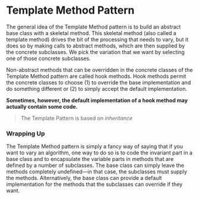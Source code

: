 # Template Method Pattern

The general idea of the Template Method pattern is to build an abstract base class with a skeletal method. This skeletal method (also called a template method) drives the bit of the processing that needs to vary, but it does so by making calls to abstract methods, which are then supplied by the concrete subclasses. We pick the variation that we want by selecting one of those concrete subclasses.

Non-abstract methods that can be overridden in the concrete classes of the Template Method pattern are called hook methods. Hook methods permit the concrete classes to choose (1) to override the base implementation and do something different or (2) to simply accept the default implementation.

**Sometimes, however, the default implementation of a hook method may actually contain some code.**

>The Template Pattern is based on *inheritance*

### Wrapping Up

The Template Method pattern is simply a fancy way of saying that if you want to vary an algorithm, one way to do so is to code the invariant part in a base class and to encapsulate the variable parts in methods that are defined by a number of subclasses. The base class can simply leave the methods completely undefined—in that case, the subclasses must supply the methods. Alternatively, the base class can provide a default implementation for the methods that the subclasses can override if they want.
